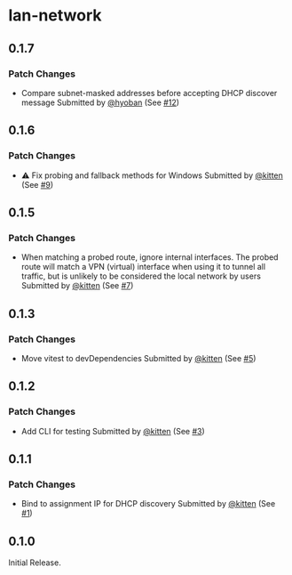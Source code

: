 # lan-network

## 0.1.7

### Patch Changes

- Compare subnet-masked addresses before accepting DHCP discover message
  Submitted by [@hyoban](https://github.com/hyoban) (See [#12](https://github.com/kitten/lan-network/pull/12))

## 0.1.6

### Patch Changes

- ⚠️ Fix probing and fallback methods for Windows
  Submitted by [@kitten](https://github.com/kitten) (See [#9](https://github.com/kitten/lan-network/pull/9))

## 0.1.5

### Patch Changes

- When matching a probed route, ignore internal interfaces. The probed route will match a VPN (virtual) interface when using it to tunnel all traffic, but is unlikely to be considered the local network by users
  Submitted by [@kitten](https://github.com/kitten) (See [#7](https://github.com/kitten/lan-network/pull/7))

## 0.1.3

### Patch Changes

- Move vitest to devDependencies
  Submitted by [@kitten](https://github.com/kitten) (See [#5](https://github.com/kitten/lan-network/pull/5))

## 0.1.2

### Patch Changes

- Add CLI for testing
  Submitted by [@kitten](https://github.com/kitten) (See [#3](https://github.com/kitten/lan-network/pull/3))

## 0.1.1

### Patch Changes

- Bind to assignment IP for DHCP discovery
  Submitted by [@kitten](https://github.com/kitten) (See [#1](https://github.com/kitten/lan-network/pull/1))

## 0.1.0

Initial Release.
